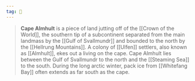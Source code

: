 ```yaml
---
tag: 🌊
---
```

> **Cape Almhult** is a piece of land jutting off of the [[Crown of the World]], the southern tip of a subcontinent separated from the main landmass by the [[Gulf of Svallmundr]] and bounded to the north by the [[Hellrung Mountains]]. A colony of [[Ulfen]] settlers, also known as [[Almhult]], ekes out a living on the cape. Cape Almhult lies between the Gulf of Svallmundr to the north and the [[Steaming Sea]] to the south. During the long arctic winter, pack ice from [[Whitefang Bay]] often extends as far south as the cape.







